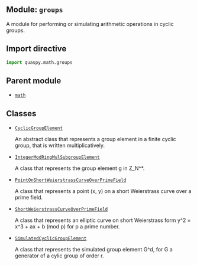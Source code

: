 ## Module: <code>groups</code>
A module for performing or simulating arithmetic operations in cyclic groups.

## Import directive
```python
import quaspy.math.groups
```

## Parent module
- [<code>math</code>](../README.md)

## Classes
- [<code>CyclicGroupElement</code>](CyclicGroupElement.md)

  An abstract class that represents a group element in a finite cyclic group, that is written multiplicatively.
- [<code>IntegerModRingMulSubgroupElement</code>](IntegerModRingMulSubgroupElement.md)

  A class that represents the group element g in Z_N^*.
- [<code>PointOnShortWeierstrassCurveOverPrimeField</code>](PointOnShortWeierstrassCurveOverPrimeField.md)

  A class that represents a point (x, y) on a short Weierstrass curve over a prime field.
- [<code>ShortWeierstrassCurveOverPrimeField</code>](ShortWeierstrassCurveOverPrimeField.md)

  A class that represents an elliptic curve on short Weierstrass form y^2 = x^3 + ax + b (mod p) for p a prime number.
- [<code>SimulatedCyclicGroupElement</code>](SimulatedCyclicGroupElement.md)

  A class that represents the simulated group element G^d, for G a generator of a cylic group of order r.
